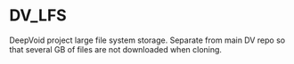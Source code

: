 # DV_LFS
DeepVoid project large file system storage. Separate from main DV repo so that several GB of files are not downloaded when cloning. 
